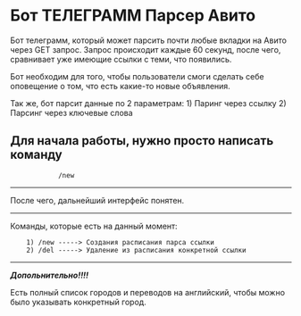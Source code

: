 # Бот ТЕЛЕГРАММ Парсер Авито

Бот телеграмм, который может парсить почти любые вкладки на Авито через GET запрос. 
Запрос происходит каждые 60 секунд, после чего, сравнивает уже имеющие ссылки с теми, что появились.

Бот необходим для того, чтобы пользователи смоги сделать себе оповещение о том, что есть какие-то новые объявления.

Так же, бот парсит данные по 2 параметрам:
    1) Паринг через ссылку
    2) Парсинг через ключевые слова

Для начала работы, нужно просто написать команду 
--------------------------------------------------
                /new
--------------------------------------------------
После чего, дальнейший интерфейс понятен. 

**************
Команды, которые есть на данный момент: 

        1) /new -----> Создания расписания парса ссылки 
        2) /del -----> Удаление из расписания конкретной ссылки

**************


***Допольнительно!!!!***

Есть полный список городов и переводов на английский, чтобы можно было указывать конкретный город. 

